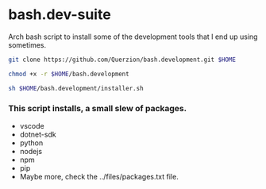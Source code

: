 # bash.dev-suite
Arch bash script to install some of the development tools that I end up using sometimes. 
```bash
git clone https://github.com/Querzion/bash.development.git $HOME
```
```bash
chmod +x -r $HOME/bash.development
```
```bash
sh $HOME/bash.development/installer.sh
```
### This script installs, a small slew of packages. 
  -  vscode
  -  dotnet-sdk
  -  python
  -  nodejs
  -  npm
  -  pip
  -  Maybe more, check the ../files/packages.txt file.
